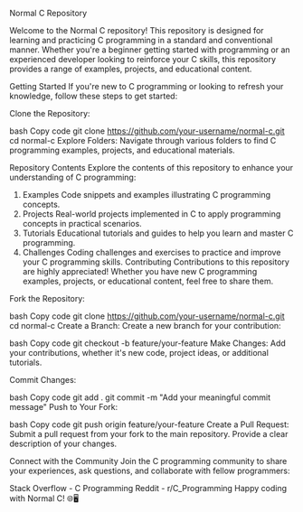 
Normal C Repository

Welcome to the Normal C repository! This repository is designed for learning and practicing C programming in a standard and conventional manner. Whether you're a beginner getting started with programming or an experienced developer looking to reinforce your C skills, this repository provides a range of examples, projects, and educational content.

Getting Started
If you're new to C programming or looking to refresh your knowledge, follow these steps to get started:

Clone the Repository:

bash
Copy code
git clone https://github.com/your-username/normal-c.git
cd normal-c
Explore Folders:
Navigate through various folders to find C programming examples, projects, and educational materials.

Repository Contents
Explore the contents of this repository to enhance your understanding of C programming:

1. Examples
Code snippets and examples illustrating C programming concepts.
2. Projects
Real-world projects implemented in C to apply programming concepts in practical scenarios.
3. Tutorials
Educational tutorials and guides to help you learn and master C programming.
4. Challenges
Coding challenges and exercises to practice and improve your C programming skills.
Contributing
Contributions to this repository are highly appreciated! Whether you have new C programming examples, projects, or educational content, feel free to share them.

Fork the Repository:

bash
Copy code
git clone https://github.com/your-username/normal-c.git
cd normal-c
Create a Branch:
Create a new branch for your contribution:

bash
Copy code
git checkout -b feature/your-feature
Make Changes:
Add your contributions, whether it's new code, project ideas, or additional tutorials.

Commit Changes:

bash
Copy code
git add .
git commit -m "Add your meaningful commit message"
Push to Your Fork:

bash
Copy code
git push origin feature/your-feature
Create a Pull Request:
Submit a pull request from your fork to the main repository. Provide a clear description of your changes.

Connect with the Community
Join the C programming community to share your experiences, ask questions, and collaborate with fellow programmers:

Stack Overflow - C Programming
Reddit - r/C_Programming
Happy coding with Normal C! 🌐🖥️
